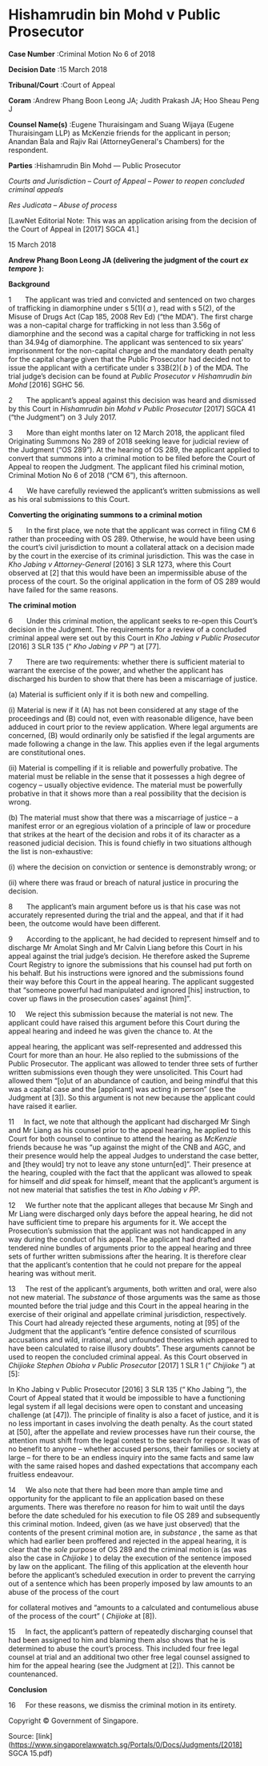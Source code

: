 # Hishamrudin bin Mohd v Public Prosecutor 



**Case Number** :Criminal Motion No 6 of 2018 

**Decision Date** :15 March 2018 

**Tribunal/Court** :Court of Appeal 

**Coram** :Andrew Phang Boon Leong JA; Judith Prakash JA; Hoo Sheau Peng J 

**Counsel Name(s)** :Eugene Thuraisingam and Suang Wijaya (Eugene Thuraisingam LLP) as McKenzie friends for the applicant in person; Anandan Bala and Rajiv Rai (AttorneyGeneral's Chambers) for the respondent. 

**Parties** :Hishamrudin Bin Mohd — Public Prosecutor 

_Courts and Jurisdiction_ – _Court of Appeal_ – _Power to reopen concluded criminal appeals_ 

_Res Judicata_ – _Abuse of process_ 

[LawNet Editorial Note: This was an application arising from the decision of the Court of Appeal in <span class="citation">[2017] SGCA 41</span>.] 

15 March 2018 

**Andrew Phang Boon Leong JA (delivering the judgment of the court** **_ex tempore_** **):** 

**Background** 

1       The applicant was tried and convicted and sentenced on two charges of trafficking in diamorphine under s 5(1)( _a_ ), read with s 5(2), of the Misuse of Drugs Act (Cap 185, 2008 Rev Ed) (“the MDA”). The first charge was a non-capital charge for trafficking in not less than 3.56g of diamorphine and the second was a capital charge for trafficking in not less than 34.94g of diamorphine. The applicant was sentenced to six years’ imprisonment for the non-capital charge and the mandatory death penalty for the capital charge given that the Public Prosecutor had decided not to issue the applicant with a certificate under s 33B(2)( _b_ ) of the MDA. The trial judge’s decision can be found at _Public Prosecutor v Hishamrudin bin Mohd_ <span class="citation">[2016] SGHC 56</span>. 

2       The applicant’s appeal against this decision was heard and dismissed by this Court in _Hishamrudin bin Mohd v Public Prosecutor_ <span class="citation">[2017] SGCA 41</span> (“the Judgment”) on 3 July 2017. 

3       More than eight months later on 12 March 2018, the applicant filed Originating Summons No 289 of 2018 seeking leave for judicial review of the Judgment (“OS 289”). At the hearing of OS 289, the applicant applied to convert that summons into a criminal motion to be filed before the Court of Appeal to reopen the Judgment. The applicant filed his criminal motion, Criminal Motion No 6 of 2018 (“CM 6”), this afternoon. 

4       We have carefully reviewed the applicant’s written submissions as well as his oral submissions to this Court. 

**Converting the originating summons to a criminal motion** 


5       In the first place, we note that the applicant was correct in filing CM 6 rather than proceeding with OS 289. Otherwise, he would have been using the court’s civil jurisdiction to mount a collateral attack on a decision made by the court in the exercise of its criminal jurisdiction. This was the case in _Kho Jabing v Attorney-General_ <span class="citation">[2016] 3 SLR 1273</span>, where this Court observed at [2] that this would have been an impermissible abuse of the process of the court. So the original application in the form of OS 289 would have failed for the same reasons. 

**The criminal motion** 

6       Under this criminal motion, the applicant seeks to re-open this Court’s decision in the Judgment. The requirements for a review of a concluded criminal appeal were set out by this Court in _Kho Jabing v Public Prosecutor_ <span class="citation">[2016] 3 SLR 135</span> (“ _Kho Jabing v PP_ ”) at [77]. 

7       There are two requirements: whether there is sufficient material to warrant the exercise of the power, and whether the applicant has discharged his burden to show that there has been a miscarriage of justice. 

 (a) Material is sufficient only if it is both new and compelling. 

 (i) Material is new if it (A) has not been considered at any stage of the proceedings and (B) could not, even with reasonable diligence, have been adduced in court prior to the review application. Where legal arguments are concerned, (B) would ordinarily only be satisfied if the legal arguments are made following a change in the law. This applies even if the legal arguments are constitutional ones. 

 (ii) Material is compelling if it is reliable and powerfully probative. The material must be reliable in the sense that it possesses a high degree of cogency – usually objective evidence. The material must be powerfully probative in that it shows more than a real possibility that the decision is wrong. 

 (b) The material must show that there was a miscarriage of justice – a manifest error or an egregious violation of a principle of law or procedure that strikes at the heart of the decision and robs it of its character as a reasoned judicial decision. This is found chiefly in two situations although the list is non-exhaustive: 

 (i) where the decision on conviction or sentence is demonstrably wrong; or 

 (ii) where there was fraud or breach of natural justice in procuring the decision. 

8       The applicant’s main argument before us is that his case was not accurately represented during the trial and the appeal, and that if it had been, the outcome would have been different. 

9       According to the applicant, he had decided to represent himself and to discharge Mr Amolat Singh and Mr Calvin Liang before this Court in his appeal against the trial judge’s decision. He therefore asked the Supreme Court Registry to ignore the submissions that his counsel had put forth on his behalf. But his instructions were ignored and the submissions found their way before this Court in the appeal hearing. The applicant suggested that “someone powerful had manipulated and ignored [his] instruction, to cover up flaws in the prosecution cases’ against [him]”. 

10     We reject this submission because the material is not new. The applicant could have raised this argument before this Court during the appeal hearing and indeed he was given the chance to. At the 


appeal hearing, the applicant was self-represented and addressed this Court for more than an hour. He also replied to the submissions of the Public Prosecutor. The applicant was allowed to tender three sets of further written submissions even though they were unsolicited. This Court had allowed them “[o]ut of an abundance of caution, and being mindful that this was a capital case and the [applicant] was acting in person” (see the Judgment at [3]). So this argument is not new because the applicant could have raised it earlier. 

11     In fact, we note that although the applicant had discharged Mr Singh and Mr Liang as his counsel prior to the appeal hearing, he applied to this Court for both counsel to continue to attend the hearing as _McKenzie_ friends because he was “up against the might of the CNB and AGC, and their presence would help the appeal Judges to understand the case better, and [they would] try not to leave any stone unturn[ed]”. Their presence at the hearing, coupled with the fact that the applicant was allowed to speak for himself and _did_ speak for himself, meant that the applicant’s argument is not new material that satisfies the test in _Kho Jabing v PP_. 

12     We further note that the applicant alleges that because Mr Singh and Mr Liang were discharged only days before the appeal hearing, he did not have sufficient time to prepare his arguments for it. We accept the Prosecution’s submission that the applicant was not handicapped in any way during the conduct of his appeal. The applicant had drafted and tendered nine bundles of arguments prior to the appeal hearing and three sets of further written submissions after the hearing. It is therefore clear that the applicant’s contention that he could not prepare for the appeal hearing was without merit. 

13     The rest of the applicant’s arguments, both written and oral, were also not new material. The _substance_ of those arguments was the same as those mounted before the trial judge and this Court in the appeal hearing in the exercise of their original and appellate criminal jurisdiction, respectively. This Court had already rejected these arguments, noting at [95] of the Judgment that the applicant’s “entire defence consisted of scurrilous accusations and wild, irrational, and unfounded theories which appeared to have been calculated to raise illusory doubts”. These arguments cannot be used to reopen the concluded criminal appeal. As this Court observed in _Chijioke Stephen Obioha v Public Prosecutor_ <span class="citation">[2017] 1 SLR 1</span> (“ _Chijioke_ ”) at [5]: 

 In Kho Jabing v Public Prosecutor <span class="citation">[2016] 3 SLR 135</span> (“ Kho Jabing ”), the Court of Appeal stated that it would be impossible to have a functioning legal system if all legal decisions were open to constant and unceasing challenge (at [47]). The principle of finality is also a facet of justice, and it is no less important in cases involving the death penalty. As the court stated at [50], after the appellate and review processes have run their course, the attention must shift from the legal contest to the search for repose. It was of no benefit to anyone – whether accused persons, their families or society at large – for there to be an endless inquiry into the same facts and same law with the same raised hopes and dashed expectations that accompany each fruitless endeavour. 

14     We also note that there had been more than ample time and opportunity for the applicant to file an application based on these arguments. There was therefore no reason for him to wait until the days before the date scheduled for his execution to file OS 289 and subsequently this criminal motion. Indeed, given (as we have just observed) that the contents of the present criminal motion are, in _substance_ , the same as that which had earlier been proffered and rejected in the appeal hearing, it is clear that the _sole_ purpose of OS 289 and the criminal motion is (as was also the case in _Chijioke_ ) to delay the execution of the sentence imposed by law on the applicant. The filing of this application at the eleventh hour before the applicant’s scheduled execution in order to prevent the carrying out of a sentence which has been properly imposed by law amounts to an abuse of the process of the court 


for collateral motives and “amounts to a calculated and contumelious abuse of the process of the court” ( _Chijioke_ at [8]). 

15     In fact, the applicant’s pattern of repeatedly discharging counsel that had been assigned to him and blaming them also shows that he is determined to abuse the court’s process. This included four free legal counsel at trial and an additional two other free legal counsel assigned to him for the appeal hearing (see the Judgment at [2]). This cannot be countenanced. 

**Conclusion** 

16     For these reasons, we dismiss the criminal motion in its entirety. 

 Copyright © Government of Singapore. 


Source: [link](https://www.singaporelawwatch.sg/Portals/0/Docs/Judgments/[2018] SGCA 15.pdf)
